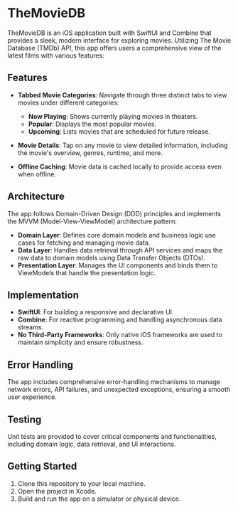 # TheMovieDB

TheMovieDB is an iOS application built with SwiftUI and Combine that provides a sleek, modern interface for exploring movies. Utilizing The Movie Database (TMDb) API, this app offers users a comprehensive view of the latest films with various features:

## Features

- **Tabbed Movie Categories**: Navigate through three distinct tabs to view movies under different categories:
  - **Now Playing**: Shows currently playing movies in theaters.
  - **Popular**: Displays the most popular movies.
  - **Upcoming**: Lists movies that are scheduled for future release.

- **Movie Details**: Tap on any movie to view detailed information, including the movie's overview, genres, runtime, and more.

- **Offline Caching**: Movie data is cached locally to provide access even when offline.

## Architecture

The app follows Domain-Driven Design (DDD) principles and implements the MVVM (Model-View-ViewModel) architecture pattern:

- **Domain Layer**: Defines core domain models and business logic use cases for fetching and managing movie data.
- **Data Layer**: Handles data retrieval through API services and maps the raw data to domain models using Data Transfer Objects (DTOs).
- **Presentation Layer**: Manages the UI components and binds them to ViewModels that handle the presentation logic.

## Implementation

- **SwiftUI**: For building a responsive and declarative UI.
- **Combine**: For reactive programming and handling asynchronous data streams.
- **No Third-Party Frameworks**: Only native iOS frameworks are used to maintain simplicity and ensure robustness.

## Error Handling

The app includes comprehensive error-handling mechanisms to manage network errors, API failures, and unexpected exceptions, ensuring a smooth user experience.

## Testing

Unit tests are provided to cover critical components and functionalities, including domain logic, data retrieval, and UI interactions.

## Getting Started

1. Clone this repository to your local machine.
2. Open the project in Xcode.
3. Build and run the app on a simulator or physical device.
